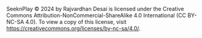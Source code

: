 SeeknPlay © 2024 by Rajvardhan Desai is licensed under the Creative Commons Attribution-NonCommercial-ShareAlike 4.0 International (CC BY-NC-SA 4.0).
To view a copy of this license, visit https://creativecommons.org/licenses/by-nc-sa/4.0/.
